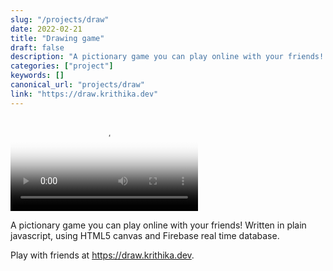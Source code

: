 ```yaml
---
slug: "/projects/draw"
date: 2022-02-21
title: "Drawing game"
draft: false
description: "A pictionary game you can play online with your friends! Written in plain javascript, using HTML5 canvas and Firebase real time database."
categories: ["project"]
keywords: []
canonical_url: "projects/draw"
link: "https://draw.krithika.dev"
---
```


<video controls preload="auto" poster="images2/drawing-game.png">
    <source src="images2/drawing-game.mp4" type="video/mp4">
</video>

A pictionary game you can play online with your friends! Written in plain javascript, using HTML5 canvas and Firebase real time database.

Play with friends at https://draw.krithika.dev.
